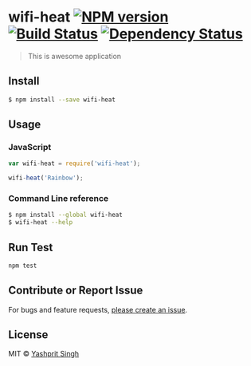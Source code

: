 # wifi-heat [![NPM version][npm-image]][npm-url] [![Build Status][travis-image]][travis-url] [![Dependency Status][daviddm-url]][daviddm-image]

> This is awesome application


## Install

```sh
$ npm install --save wifi-heat
```


## Usage

### JavaScript

```js
var wifi-heat = require('wifi-heat');

wifi-heat('Rainbow');
```

### Command Line reference

```sh
$ npm install --global wifi-heat
$ wifi-heat --help
```

## Run Test
```sh
npm test
```

## Contribute or Report Issue
For bugs and feature requests, [please create an issue][issue-url].


## License

MIT © [Yashprit Singh](http://yashprit.com)

[issue-url]: https://github.com/yashprit/wifi-heat/issues
[npm-url]: https://npmjs.org/package/wifi-heat
[npm-image]: https://badge.fury.io/js/wifi-heat.svg
[travis-url]: https://travis-ci.org/yashprit/wifi-heat
[travis-image]: https://travis-ci.org/yashprit/wifi-heat.svg?branch=master
[daviddm-url]: https://david-dm.org/yashprit/wifi-heat.svg?theme=shields.io
[daviddm-image]: https://david-dm.org/yashprit/wifi-heat
